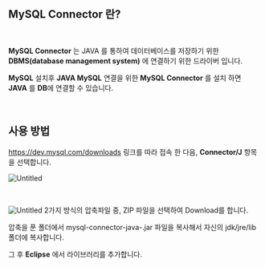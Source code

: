 ## MySQL Connector 란?

<br/>

**MySQL Connector** 는 JAVA 를 통하여 데이터베이스를 저장하기 위한 **DBMS(database management system)** 에 연결하기 위한 드라이버 입니다.

**MySQL** 설치후 **JAVA MySQL** 연결을 위한 **MySQL Connector** 를 설치 하면 **JAVA** 를 **DB**에 연결할 수 있습니다.

<br/>

## 사용 방법

https://dev.mysql.com/downloads  링크를 따라 접속 한 다음, **Connector/J** 항목을 선택합니다.

![Untitled](https://user-images.githubusercontent.com/57824945/74741774-c0bbce80-52a0-11ea-9cfd-ead8c487ffc7.png)

<br/>

![Untitled](https://user-images.githubusercontent.com/57824945/74742058-4d668c80-52a1-11ea-896e-d2c511aa423f.png)
2가지 방식의 압축파일 중, ZIP 파일을 선택하여 Download를 합니다.

압축을 푼 폴더에서 mysql-connector-java-.jar 파일을 복사해서 자신의 jdk/jre/lib 폴더에 복사합니다.

그 후 **Eclipse** 에서 라이브러리를 추가합니다.
